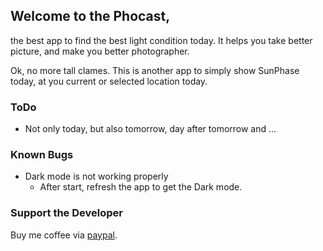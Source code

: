## Welcome to the Phocast,
the best app to find the best light condition today. It helps you take better picture, and make you  better photographer.

Ok, no more tall clames. This is another app to simply show SunPhase today, at you current or selected location today.

### ToDo
* Not only today, but also tomorrow, day after tomorrow and ...

### Known Bugs
* Dark mode is not working properly
  * After start, refresh the app to get the Dark mode.

### Support the Developer
Buy me coffee via [paypal](https://paypal.me/banerjeerudra?locale.x=en_GB).
